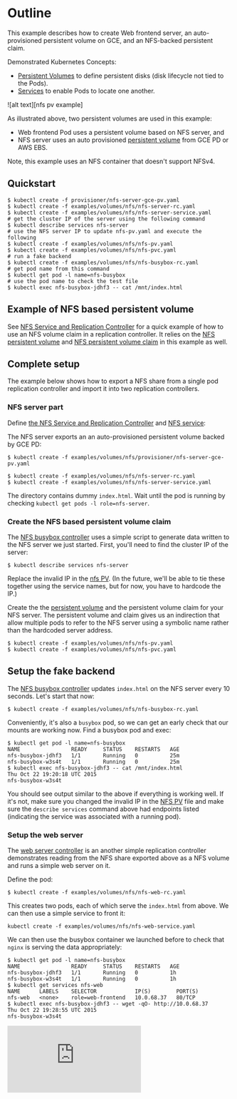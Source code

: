 # Outline

This example describes how to create Web frontend server, an auto-provisioned persistent volume on GCE, and an NFS-backed persistent claim.

Demonstrated Kubernetes Concepts:

* [Persistent Volumes](https://kubernetes.io/docs/concepts/storage/persistent-volumes/) to
  define persistent disks (disk lifecycle not tied to the Pods).
* [Services](https://kubernetes.io/docs/concepts/services-networking/service/) to enable Pods to
  locate one another.

![alt text][nfs pv example]

As illustrated above, two persistent volumes are used in this example:

- Web frontend Pod uses a persistent volume based on NFS server, and
- NFS server uses an auto provisioned [persistent volume](https://kubernetes.io/docs/concepts/storage/persistent-volumes/) from GCE PD or AWS EBS.

Note, this example uses an NFS container that doesn't support NFSv4.


## Quickstart

```console
$ kubectl create -f provisioner/nfs-server-gce-pv.yaml
$ kubectl create -f examples/volumes/nfs/nfs-server-rc.yaml
$ kubectl create -f examples/volumes/nfs/nfs-server-service.yaml
# get the cluster IP of the server using the following command
$ kubectl describe services nfs-server
# use the NFS server IP to update nfs-pv.yaml and execute the following
$ kubectl create -f examples/volumes/nfs/nfs-pv.yaml
$ kubectl create -f examples/volumes/nfs/nfs-pvc.yaml
# run a fake backend
$ kubectl create -f examples/volumes/nfs/nfs-busybox-rc.yaml
# get pod name from this command
$ kubectl get pod -l name=nfs-busybox
# use the pod name to check the test file
$ kubectl exec nfs-busybox-jdhf3 -- cat /mnt/index.html
```

## Example of NFS based persistent volume

See [NFS Service and Replication Controller](nfs-web-rc.yaml) for a quick example of how to use an NFS
volume claim in a replication controller. It relies on the
[NFS persistent volume](nfs-pv.yaml) and
[NFS persistent volume claim](nfs-pvc.yaml) in this example as well.

## Complete setup

The example below shows how to export a NFS share from a single pod replication
controller and import it into two replication controllers.

### NFS server part

Define [the NFS Service and Replication Controller](nfs-server-rc.yaml) and
[NFS service](nfs-server-service.yaml):

The NFS server exports an an auto-provisioned persistent volume backed by GCE PD:

```console
$ kubectl create -f examples/volumes/nfs/provisioner/nfs-server-gce-pv.yaml
```

```console
$ kubectl create -f examples/volumes/nfs/nfs-server-rc.yaml
$ kubectl create -f examples/volumes/nfs/nfs-server-service.yaml
```

The directory contains dummy `index.html`. Wait until the pod is running
by checking `kubectl get pods -l role=nfs-server`.

### Create the NFS based persistent volume claim

The [NFS busybox controller](nfs-busybox-rc.yaml) uses a simple script to
generate data written to the NFS server we just started. First, you'll need to
find the cluster IP of the server:

```console
$ kubectl describe services nfs-server
```

Replace the invalid IP in the [nfs PV](nfs-pv.yaml). (In the future,
we'll be able to tie these together using the service names, but for
now, you have to hardcode the IP.)

Create the the [persistent volume](../../../docs/user-guide/persistent-volumes.md)
and the persistent volume claim for your NFS server. The persistent volume and
claim gives us an indirection that allow multiple pods to refer to the NFS
server using a symbolic name rather than the hardcoded server address.

```console
$ kubectl create -f examples/volumes/nfs/nfs-pv.yaml
$ kubectl create -f examples/volumes/nfs/nfs-pvc.yaml
```

## Setup the fake backend

The [NFS busybox controller](nfs-busybox-rc.yaml) updates `index.html` on the
NFS server every 10 seconds. Let's start that now:

```console
$ kubectl create -f examples/volumes/nfs/nfs-busybox-rc.yaml
```

Conveniently, it's also a `busybox` pod, so we can get an early check
that our mounts are working now. Find a busybox pod and exec:

```console
$ kubectl get pod -l name=nfs-busybox
NAME                READY     STATUS    RESTARTS   AGE
nfs-busybox-jdhf3   1/1       Running   0          25m
nfs-busybox-w3s4t   1/1       Running   0          25m
$ kubectl exec nfs-busybox-jdhf3 -- cat /mnt/index.html
Thu Oct 22 19:20:18 UTC 2015
nfs-busybox-w3s4t
```

You should see output similar to the above if everything is working well. If
it's not, make sure you changed the invalid IP in the [NFS PV](nfs-pv.yaml) file
and make sure the `describe services` command above had endpoints listed
(indicating the service was associated with a running pod).

### Setup the web server

The [web server controller](nfs-web-rc.yaml) is an another simple replication
controller demonstrates reading from the NFS share exported above as a NFS
volume and runs a simple web server on it.

Define the pod:

```console
$ kubectl create -f examples/volumes/nfs/nfs-web-rc.yaml
```

This creates two pods, each of which serve the `index.html` from above. We can
then use a simple service to front it:

```console
kubectl create -f examples/volumes/nfs/nfs-web-service.yaml
```

We can then use the busybox container we launched before to check that `nginx`
is serving the data appropriately:

```console
$ kubectl get pod -l name=nfs-busybox
NAME                READY     STATUS    RESTARTS   AGE
nfs-busybox-jdhf3   1/1       Running   0          1h
nfs-busybox-w3s4t   1/1       Running   0          1h
$ kubectl get services nfs-web
NAME      LABELS    SELECTOR            IP(S)        PORT(S)
nfs-web   <none>    role=web-frontend   10.0.68.37   80/TCP
$ kubectl exec nfs-busybox-jdhf3 -- wget -qO- http://10.0.68.37
Thu Oct 22 19:28:55 UTC 2015
nfs-busybox-w3s4t
```




<!-- BEGIN MUNGE: GENERATED_ANALYTICS -->
[![Analytics](https://kubernetes-site.appspot.com/UA-36037335-10/GitHub/examples/volumes/nfs/README.md?pixel)]()
<!-- END MUNGE: GENERATED_ANALYTICS -->
